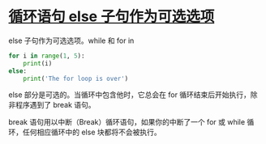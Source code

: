 # [循环语句 else 子句作为可选选项](https://bop.mol.uno/09.control_flow.html)

else 子句作为可选选项。while 和 for in

```python
for i in range(1, 5):
    print(i)
else:
    print('The for loop is over')
```

else 部分是可选的。当循环中包含他时，它总会在 for 循环结束后开始执行，除非程序遇到了 break 语句。

break 语句用以中断（Break）循环语句，如果你的中断了一个 for 或 while 循环，任何相应循环中的 else 块都将不会被执行。
